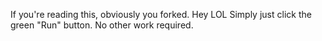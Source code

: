 If you're reading this, obviously you forked. Hey LOL Simply just click the green "Run" button. No other work required.
